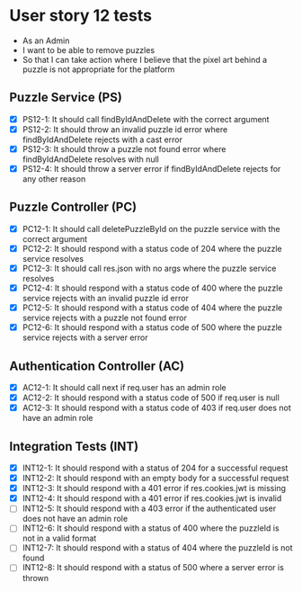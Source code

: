 # User story 12 tests

- As an Admin
- I want to be able to remove puzzles
- So that I can take action where I believe that the pixel art behind a puzzle is not appropriate for the platform

## Puzzle Service (PS)

- [x] PS12-1: It should call findByIdAndDelete with the correct argument
- [x] PS12-2: It should throw an invalid puzzle id error where findByIdAndDelete rejects with a cast error
- [x] PS12-3: It should throw a puzzle not found error where findByIdAndDelete resolves with null
- [x] PS12-4: It should throw a server error if findByIdAndDelete rejects for any other reason

## Puzzle Controller (PC)

- [x] PC12-1: It should call deletePuzzleById on the puzzle service with the correct argument
- [x] PC12-2: It should respond with a status code of 204 where the puzzle service resolves
- [x] PC12-3: It should call res.json with no args where the puzzle service resolves
- [x] PC12-4: It should respond with a status code of 400 where the puzzle service rejects with an invalid puzzle id error
- [x] PC12-5: It should respond with a status code of 404 where the puzzle service rejects with a puzzle not found error
- [x] PC12-6: It should respond with a status code of 500 where the puzzle service rejects with a server error

## Authentication Controller (AC)

- [x] AC12-1: It should call next if req.user has an admin role
- [x] AC12-2: It should respond with a status code of 500 if req.user is null
- [x] AC12-3: It should respond with a status code of 403 if req.user does not have an admin role

## Integration Tests (INT)

- [x] INT12-1: It should respond with a status of 204 for a successful request
- [x] INT12-2: It should respond with an empty body for a successful request
- [x] INT12-3: It should respond with a 401 error if res.cookies.jwt is missing
- [x] INT12-4: It should respond with a 401 error if res.cookies.jwt is invalid
- [ ] INT12-5: It should respond with a 403 error if the authenticated user does not have an admin role
- [ ] INT12-6: It should respond with a status of 400 where the puzzleId is not in a valid format
- [ ] INT12-7: It should respond with a status of 404 where the puzzleId is not found
- [ ] INT12-8: It should respond with a status of 500 where a server error is thrown
